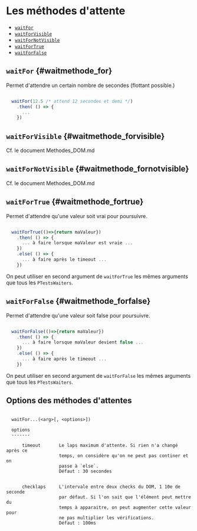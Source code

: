 # Les méthodes d'attente

* [`waitFor`](#waitmethode_for)
* [`waitForVisible`](#waitmethode_forvisible)
* [`waitForNotVisible`](#waitmethode_fornotvisible)
* [`waitForTrue`](#waitmethode_fortrue)
* [`waitForFalse`](#waitmethode_forfalse)


## `waitFor` {#waitmethode_for}

Permet d'attendre un certain nombre de secondes (flottant possible.)

```js

  waitFor(12.5 /* attend 12 secondes et demi */)
    .then( () => {
      ...
    })
```

## `waitForVisible` {#waitmethode_forvisible}

Cf. le document Methodes_DOM.md

## `waitForNotVisible` {#waitmethode_fornotvisible}

Cf. le document Methodes_DOM.md

## `waitForTrue` {#waitmethode_fortrue}

Permet d'attendre qu'une valeur soit vrai pour poursuivre.

```js

  waitForTrue(()=>{return maValeur})
    .then( () => {
      ... à faire lorsque maValeur est vraie ...
    })
    .else( () => {
      ... à faire après le timeout ...
    })

```

On peut utiliser en second argument de `waitForTrue` les mêmes arguments que tous les `PTestsWaiters`.


## `waitForFalse` {#waitmethode_forfalse}

Permet d'attendre qu'une valeur soit false pour poursuivre.

```js

  waitForFalse(()=>{return maValeur})
    .then( () => {
      ... à faire lorsque maValeur devient false ...
    })
    .else( () => {
      ... à faire après le timeout ...
    })

```

On peut utiliser en second argument de `waitForFalse` les mêmes arguments que tous les `PTestsWaiters`.


## Options des méthodes d'attentes

```

  waitFor...(<arg>[, <options>])

  options
  -------

      timeout       Le laps maximum d'attente. Si rien n'a changé après ce
                    temps, on considère qu'on ne peut pas continer et on
                    passe à `else`.
                    Défaut : 30 secondes


      checklaps     L'intervale entre deux checks du DOM, 1 10e de seconde
                    par défaut. Si l'on sait que l'élément peut mettre du
                    temps à apparaitre, on peut augmenter cette valeur pour
                    ne pas multiplier les vérifications.
                    Défaut : 100ms

```
